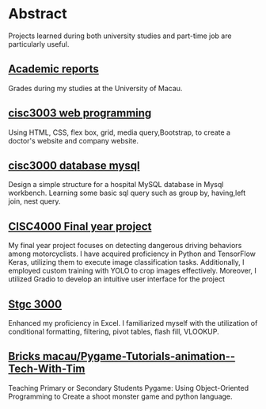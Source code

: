 # Abstract
Projects learned during both university studies and part-time job are particularly useful.

## [Academic reports](Academic%20Reports/)
Grades during my studies at the University of Macau.

## [cisc3003 web programming](cisc%203003%20web%20programming)
Using HTML, CSS, flex box, grid, media query,Bootstrap, to create a doctor's website and company website.

## [cisc3000 database mysql](cisc3000%20database%20mysql)
  Design a simple structure for a hospital MySQL database in Mysql workbench. Learning some basic sql query such as group by, having,left join, nest query.


## [CISC4000 Final year project](cisc4000%20final%20year%20project)
My final year project focuses on detecting dangerous driving behaviors among motorcyclists. I have acquired proficiency in Python and TensorFlow Keras, utilizing them to execute image classification tasks. Additionally, I employed custom training with YOLO to crop images effectively. Moreover, I utilized Gradio to develop an intuitive user interface for the project

## [Stgc 3000](stgc%203000)
Enhanced my proficiency in Excel. I familiarized myself with the utilization of conditional formatting, filtering, pivot tables, flash fill, VLOOKUP.

## [Bricks macau/Pygame-Tutorials-animation--Tech-With-Tim](bricks%20macau/Pygame-Tutorials-animation--Tech-With-Tim)
Teaching Primary or Secondary Students Pygame: Using Object-Oriented Programming to Create a shoot monster game and python language.


